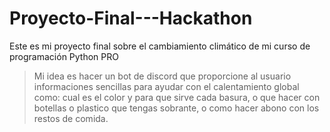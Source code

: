 # Proyecto-Final---Hackathon
Este es mi proyecto final sobre el cambiamiento climático de mi curso de programación Python PRO
>Mi idea es hacer un bot de discord que proporcione al usuario informaciones sencillas para ayudar con el calentamiento global como: cual es el color y para que sirve cada basura, o que hacer con botellas o plastico que tengas sobrante, o como hacer abono con los restos de comida.
